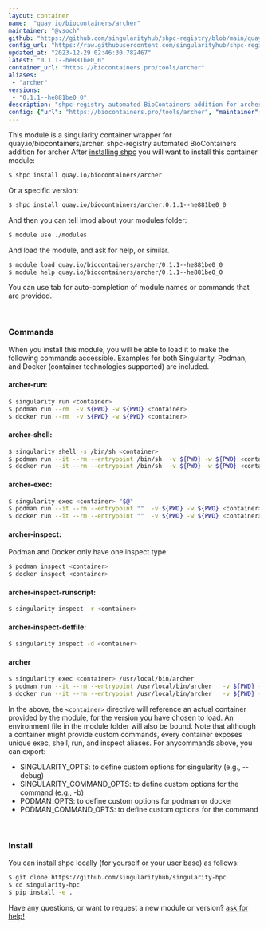 ```yaml
---
layout: container
name:  "quay.io/biocontainers/archer"
maintainer: "@vsoch"
github: "https://github.com/singularityhub/shpc-registry/blob/main/quay.io/biocontainers/archer/container.yaml"
config_url: "https://raw.githubusercontent.com/singularityhub/shpc-registry/main/quay.io/biocontainers/archer/container.yaml"
updated_at: "2023-12-29 02:46:30.782467"
latest: "0.1.1--he881be0_0"
container_url: "https://biocontainers.pro/tools/archer"
aliases:
 - "archer"
versions:
 - "0.1.1--he881be0_0"
description: "shpc-registry automated BioContainers addition for archer"
config: {"url": "https://biocontainers.pro/tools/archer", "maintainer": "@vsoch", "description": "shpc-registry automated BioContainers addition for archer", "latest": {"0.1.1--he881be0_0": "sha256:c0492839a938f5581c79409cf339c781dfb112f32b438eb89b17a5860d0c810a"}, "tags": {"0.1.1--he881be0_0": "sha256:c0492839a938f5581c79409cf339c781dfb112f32b438eb89b17a5860d0c810a"}, "docker": "quay.io/biocontainers/archer", "aliases": {"archer": "/usr/local/bin/archer"}}
---
```


This module is a singularity container wrapper for quay.io/biocontainers/archer.
shpc-registry automated BioContainers addition for archer
After [installing shpc](#install) you will want to install this container module:


```bash
$ shpc install quay.io/biocontainers/archer
```

Or a specific version:

```bash
$ shpc install quay.io/biocontainers/archer:0.1.1--he881be0_0
```

And then you can tell lmod about your modules folder:

```bash
$ module use ./modules
```

And load the module, and ask for help, or similar.

```bash
$ module load quay.io/biocontainers/archer/0.1.1--he881be0_0
$ module help quay.io/biocontainers/archer/0.1.1--he881be0_0
```

You can use tab for auto-completion of module names or commands that are provided.

<br>

### Commands

When you install this module, you will be able to load it to make the following commands accessible.
Examples for both Singularity, Podman, and Docker (container technologies supported) are included.

#### archer-run:

```bash
$ singularity run <container>
$ podman run --rm  -v ${PWD} -w ${PWD} <container>
$ docker run --rm  -v ${PWD} -w ${PWD} <container>
```

#### archer-shell:

```bash
$ singularity shell -s /bin/sh <container>
$ podman run --it --rm --entrypoint /bin/sh  -v ${PWD} -w ${PWD} <container>
$ docker run --it --rm --entrypoint /bin/sh  -v ${PWD} -w ${PWD} <container>
```

#### archer-exec:

```bash
$ singularity exec <container> "$@"
$ podman run --it --rm --entrypoint ""  -v ${PWD} -w ${PWD} <container> "$@"
$ docker run --it --rm --entrypoint ""  -v ${PWD} -w ${PWD} <container> "$@"
```

#### archer-inspect:

Podman and Docker only have one inspect type.

```bash
$ podman inspect <container>
$ docker inspect <container>
```

#### archer-inspect-runscript:

```bash
$ singularity inspect -r <container>
```

#### archer-inspect-deffile:

```bash
$ singularity inspect -d <container>
```


#### archer

```bash
$ singularity exec <container> /usr/local/bin/archer
$ podman run --it --rm --entrypoint /usr/local/bin/archer   -v ${PWD} -w ${PWD} <container> -c " $@"
$ docker run --it --rm --entrypoint /usr/local/bin/archer   -v ${PWD} -w ${PWD} <container> -c " $@"
```



In the above, the `<container>` directive will reference an actual container provided
by the module, for the version you have chosen to load. An environment file in the
module folder will also be bound. Note that although a container
might provide custom commands, every container exposes unique exec, shell, run, and
inspect aliases. For anycommands above, you can export:

 - SINGULARITY_OPTS: to define custom options for singularity (e.g., --debug)
 - SINGULARITY_COMMAND_OPTS: to define custom options for the command (e.g., -b)
 - PODMAN_OPTS: to define custom options for podman or docker
 - PODMAN_COMMAND_OPTS: to define custom options for the command

<br>

### Install

You can install shpc locally (for yourself or your user base) as follows:

```bash
$ git clone https://github.com/singularityhub/singularity-hpc
$ cd singularity-hpc
$ pip install -e .
```

Have any questions, or want to request a new module or version? [ask for help!](https://github.com/singularityhub/singularity-hpc/issues)